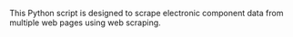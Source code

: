 This Python script is designed to scrape electronic component data from multiple web pages using web scraping.

